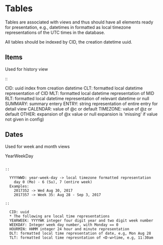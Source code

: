 # Tables


Tables are associated with views and thus should have all elements ready for 
presentation, e.g., datetimes in formatted as local timezone representations 
of the UTC times in the database.

All tables should be indexed by CID, the creation datetime uuid.

## Items


Used for history view

::

  CID: uuid index from creation datetime
  CLT: formatted local datetime representation of CID
  MLT: formatted local datetime representation of MID
  RLT: formatted local datetime representation of relevant datetime or null
  SUMMARY: summary entery
  ENTRY: string representation of entire entry for detail view
  CALENDAR: value of @c or default
  TIMEZONE: value of @z or default
  OTHER: expansion of @x value or null
    expansion is 'missing' if value not given in config)


## Dates


Used for week and month views

YearWeekDay
~~~~~~~~~~~

::

  YYYYWWD: year-week-day -> local timezone formatted representation
    day 0 (Mo) - 6 (Su), 7 (entire week)
  Examples:
    2017352 -> Wed Aug 30, 2017
    2017357 -> Week 35: Aug 28 - Sep 3, 2017 

::

  CID: uuid
  * The following are local time representations
  YEARWEEK: YYYYWK integer four digit year and two digit week number
  WEEKDAY: Integer week day number, with Monday == 0
  HOURMIN: HHMM integer 24 hour and minute representation
  DLT: formatted local time representation of date, e.g, Mon Aug 28
  TLT: formatted local time represntation of <D-w>time, e.g, 11:30am

